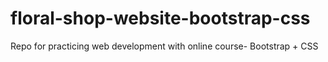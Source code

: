 # floral-shop-website-bootstrap-css
Repo for practicing web development with online course- Bootstrap + CSS 
